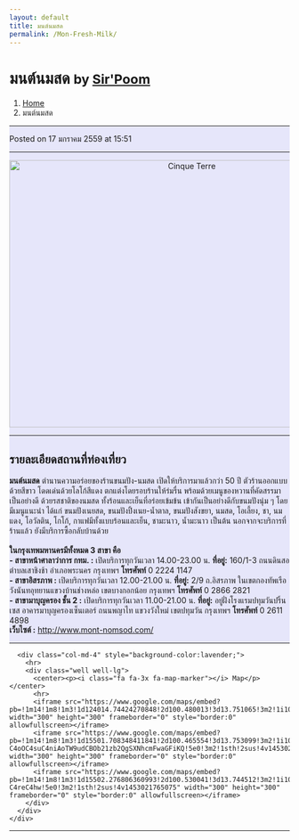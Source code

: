 ```yaml
---
layout: default
title: มนต์นมสด
permalink: /Mon-Fresh-Milk/
---
```


<!-- Page Content -->
<div class="container">
<!-- Page Heading/Breadcrumbs -->
  <div class="row">
    <div class="col-lg-12">
      <h1 class="page-header"> มนต์นมสด
        <small>by <a href="#"> Sir'Poom</a>
        </small>
      </h1>
      <ol class="breadcrumb">
        <li><a href="index.html">Home</a>
        </li>
        <li class="active">มนต์นมสด</li>
      </ol>
    </div>
  </div>
<!-- /.row -->
<!-- Content Row -->
  <div class="row">
<!-- Blog Post Content Column -->
  <div class="col-md-8" style="background-color:lavender;" >
<!-- Blog Post -->
  <hr>
<!-- Date/Time -->
  <p><i class="fa fa-clock-o"></i> Posted on 17 มกราคม 2559 at 15:51 </p>
  <hr>
<!-- Preview Image -->
  <center>
    <img src="https://lh3.googleusercontent.com/-oqMAzk2NGxE/VBM_2qRY9dI/AAAAAAAAJcA/TJGKmIKUj6o/w1200-h800-no/MON1110.jpg"
    class="img-thumbnail" alt="Cinque Terre" width="640" height="480">
  </center>
  <hr>
<!-- Post Content -->
  <h2>รายละเอียดสถานที่ท่องเที่ยว</h2>
    <div class="well well-lg">
      <b>มนต์นมสด</b> ตำนานความอร่อยของร้านขนมปัง-นมสด เปิดให้บริการมาแล้วกว่า 50 ปี ตัวร้านออกแบบด้วยสีขาว โดดเด่นด้วยโลโก้สีแดง ตกแต่งโดยรอบร้านให้ร่มรื่น พร้อมด้วยเมนูของหวานที่คัดสรรมาเป็นอย่างดี ด้วยรสชาติของนมสด ทั้งร้อนและเย็นที่อร่อยเข้มข้น เข้ากันเป็นอย่างดีกับขนมปังนุ่ม ๆ โดยมีเมนูแนะนำ ได้แก่ ขนมปังเนยสด, ขนมปังปิ้งเนย-น้ำตาล, ขนมปังสังขยา, นมสด, โอเลี้ยง, ชา, นมแดง, โอวัลติน, โกโก้, กาแฟมีทั้งแบบร้อนและเย็น, ชามะนาว, น้ำมะนาว เป็นต้น นอกจากจะบริการที่ร้านแล้ว ยังมีบริการซื้อกลับบ้านด้วย
      <br>
      <br><b>ในกรุงเทพมหานครมีทั้งหมด 3 สาขา คือ</b>
      <br><b> - สาขาหน้าศาลาว่าการ กทม. :</b> เปิดบริการทุกวันเวลา 14.00-23.00 น. <b>ที่อยู่:</b> 160/1-3 ถนนดินสอ ตำบลเสาชิงช้า อำเภอพระนคร กรุงเทพฯ <b>โทรศัพท์</b> 0 2224 1147
      <br><b> - สาขาอิสรภาพ :</b> เปิดบริการทุกวันเวลา 12.00-21.00 น. <b>ที่อยู่:</b> 2/9 ถ.อิสรภาพ ในเขตกองทัพเรือวังนันทอุทยานแขวงบ้านช่างหล่อ เขตบางกอกน้อย กรุงเทพฯ <b>โทรศัพท์</b> 0 2866 2821
      <br><b> - สาขามาบุญครอง ชั้น 2 :</b> เปิดบริการทุกวันเวลา 11.00-21.00 น. <b>ที่อยู่:</b> อยู่ฝั่งโรงแรมปทุมวันปริ้นเซส อาคารมาบุญครองเซ็นเตอร์ ถนนพญาไท แขวงวังใหม่ เขตปทุมวัน กรุงเทพฯ <b>โทรศัพท์</b> 0 2611 4898
      <br><b>เว็บไซต์ :</b> <a href="http://www.mont-nomsod.com/">http://www.mont-nomsod.com/</a>
    </div>
    <hr>
  </div>

      <div class="col-md-4" style="background-color:lavender;">
        <hr>
        <div class="well well-lg">
          <center><p><i class="fa fa-3x fa-map-marker"></i> Map</p></center>
          <hr>
          <iframe src="https://www.google.com/maps/embed?pb=!1m14!1m8!1m3!1d124014.74424270848!2d100.480013!3d13.751065!3m2!1i1024!2i768!4f13.1!3m3!1m2!1s0x0%3A0xc9910eb022aab563!2z4Lih4LiZ4LiV4LmM4LiZ4Lih4Liq4LiU!5e0!3m2!1sth!2sus!4v1453021616486" width="300" height="300" frameborder="0" style="border:0" allowfullscreen></iframe>
          <iframe src="https://www.google.com/maps/embed?pb=!1m14!1m8!1m3!1d15501.708348411841!2d100.465554!3d13.753099!3m2!1i1024!2i768!4f13.1!3m3!1m2!1s0x0%3A0x64dc36d6dd9d481e!2z4Lih4LiZ4LiV4LmM4LiZ4Lih4Liq4LiUIOC4quC4suC4guC4suC4reC4tOC4quC4o-C4oOC4suC4niAoTW9udCBOb21zb2QgSXNhcmFwaGFiKQ!5e0!3m2!1sth!2sus!4v1453021680943" width="300" height="300" frameborder="0" style="border:0" allowfullscreen></iframe>
          <iframe src="https://www.google.com/maps/embed?pb=!1m14!1m8!1m3!1d15502.276806360993!2d100.530041!3d13.744512!3m2!1i1024!2i768!4f13.1!3m3!1m2!1s0x30e2992d3500e419%3A0xbb82852c9d6f1d43!2z4Lij4LmJ4Liy4LiZ4Lih4LiZ4LiV4LmM4LiZ4Lih4Liq4LiUIOC4quC4suC4guC4suC4oeC4suC4muC4uOC4jeC4hOC4o-C4reC4hw!5e0!3m2!1sth!2sus!4v1453021765075" width="300" height="300" frameborder="0" style="border:0" allowfullscreen></iframe>
        </div>
      </div>
    </div>
  </div>
<!-- /.row -->
<hr>
